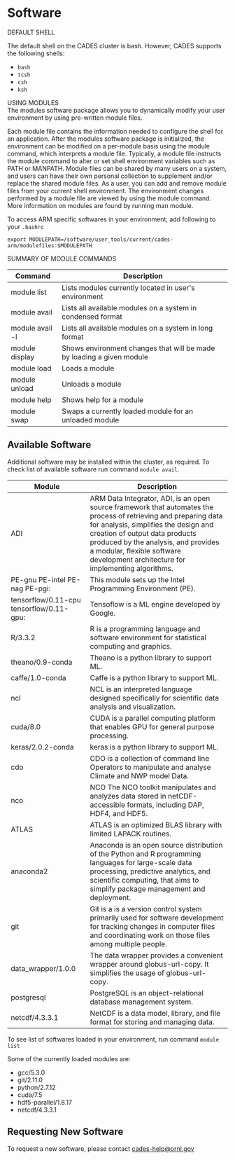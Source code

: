 # Software

DEFAULT SHELL

The default shell on the CADES cluster is bash. However, CADES supports the following shells:

* `bash`
* `tcsh`
* `csh`
* `ksh`

USING MODULES  
The modules software package allows you to dynamically modify your user environment by using pre-written module files.

Each module file contains the information needed to configure the shell for an application. After the modules software package is initialized, the environment can be modified on a per-module basis using the module command, which interprets a module file. Typically, a module file instructs the module command to alter or set shell environment variables such as PATH or MANPATH. Module files can be shared by many users on a system, and users can have their own personal collection to supplement and/or replace the shared module files. As a user, you can add and remove module files from your current shell environment. The environment changes performed by a module file are viewed by using the module command. More information on modules are found by running man module.

To access ARM specific softwares in your environment, add following to your `.bashrc`

```text
export MODULEPATH=/software/user_tools/current/cades-arm/modulefiles:$MODULEPATH
```

SUMMARY OF MODULE COMMANDS

| Command | Description |
| --- | --- |
| module list | Lists modules currently located in user's environment |
| module avail | Lists all available modules on a system in condensed format |
| module avail -l | Lists all available modules on a system in long format |
| module display | Shows environment changes that will be made by loading a given module |
| module load | Loads a module |
| module unload | Unloads a module |
| module help | Shows help for a module |
| module swap | Swaps a currently loaded module for an unloaded module |

## Available Software

Additional software may be installed within the cluster, as required. To check list of available software run command `module avail`.

| Module | Description |
| --- | --- |
| ADI | ARM Data Integrator, ADI, is an open source framework that automates the process of retrieving and preparing data for analysis, simplifies the design and creation of output data products produced by the analysis, and provides a modular, flexible software development architecture for implementing algorithms. |
| PE-gnu PE-intel PE-nag PE-pgi: | This module sets up the Intel Programming Environment \(PE\). |
| tensorflow/0.11-cpu tensorflow/0.11-gpu: | Tensoflow is a ML engine developed by Google. |
| R/3.3.2 | R is a programming language and software environment for statistical computing and graphics. |
| theano/0.9-conda | Theano is a python library to support ML. |
| caffe/1.0-conda | Caffe is a python library to support ML. |
| ncl | NCL is an interpreted language designed specifically for scientific data analysis and visualization. |
| cuda/8.0 | CUDA is a parallel computing platform that enables GPU for general purpose processing. |
| keras/2.0.2-conda | keras is a python library to support ML. |
| cdo | CDO is a collection of command line Operators to manipulate and analyse Climate and NWP model Data. |
| nco | NCO The NCO toolkit manipulates and analyzes data stored in netCDF-accessible formats, including DAP, HDF4, and HDF5. |
| ATLAS | ATLAS is an optimized BLAS library with limited LAPACK routines. |
| anaconda2 | Anaconda is an open source distribution of the Python and R programming languages for large-scale data processing, predictive analytics, and scientific computing, that aims to simplify package management and deployment. |
| git | Git is a is a version control system primarily used for software development for tracking changes in computer files and coordinating work on those files among multiple people. |
| data\_wrapper/1.0.0 | The data wrapper provides a convenient wrapper around globus-url-copy. It simplifies the usage of globus-url-copy. |
| postgresql | PostgreSQL is an object-relational database management system. |
| netcdf/4.3.3.1 | NetCDF is a data model, library, and file format for storing and managing data. |

To see list of softwares loaded in your environment, run command `module list`

Some of the currently loaded modules are:

* gcc/5.3.0
* git/2.11.0
* python/2.7.12
* cuda/7.5
* hdf5-parallel/1.8.17
* netcdf/4.3.3.1

## Requesting New Software

To request a new software, please contact cades-help@ornl.gov

